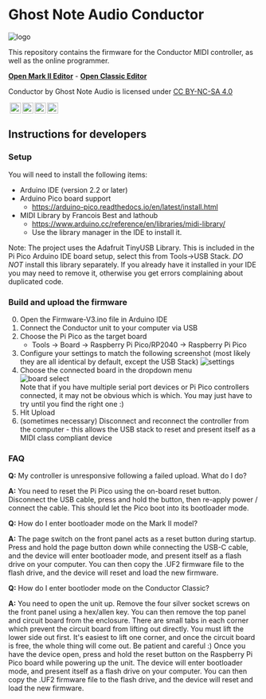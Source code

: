 # Ghost Note Audio Conductor

![logo](logo.svg "Logo")

This repository contains the firmware for the Conductor MIDI controller, as well as the online programmer.

[**Open Mark II Editor**](https://ghostnoteaudio.github.io/Conductor/EditorMk2.html) - [**Open Classic Editor**](https://ghostnoteaudio.github.io/Conductor/Editor.html)


<p xmlns:cc="http://creativecommons.org/ns#" xmlns:dct="http://purl.org/dc/terms/">Conductor by Ghost Note Audio is licensed under <a href="https://creativecommons.org/licenses/by-nc-sa/4.0/?ref=chooser-v1" target="_blank" rel="license noopener noreferrer" style="display:inline-block;">CC BY-NC-SA 4.0</a></p>

<p><img style="height:22px!important;margin-left:3px;vertical-align:text-bottom;" src="https://mirrors.creativecommons.org/presskit/icons/cc.svg?ref=chooser-v1" alt=""><img style="height:22px!important;margin-left:3px;vertical-align:text-bottom;" src="https://mirrors.creativecommons.org/presskit/icons/by.svg?ref=chooser-v1" alt=""><img style="height:22px!important;margin-left:3px;vertical-align:text-bottom;" src="https://mirrors.creativecommons.org/presskit/icons/nc.svg?ref=chooser-v1" alt=""><img style="height:22px!important;margin-left:3px;vertical-align:text-bottom;" src="https://mirrors.creativecommons.org/presskit/icons/sa.svg?ref=chooser-v1" alt=""></p>

## Instructions for developers

### Setup

You will need to install the following items:

* Arduino IDE (version 2.2 or later)
* Arduino Pico board support
  * https://arduino-pico.readthedocs.io/en/latest/install.html
* MIDI Library by Francois Best and lathoub
  * https://www.arduino.cc/reference/en/libraries/midi-library/
  * Use the library manager in the IDE to install it.

Note: The project uses the Adafruit TinyUSB Library. This is included in the Pi Pico Arduino IDE board setup, select this from Tools->USB Stack. *DO NOT* install this library separately. If you already have it installed in your IDE you may need to remove it, otherwise you get errors complaining about duplicated code.

### Build and upload the firmware

0. Open the Firmware-V3.ino file in Arduino IDE
1. Connect the Conductor unit to your computer via USB
2. Choose the Pi Pico as the target board
    * Tools -> Board -> Raspberry Pi Pico/RP2040 -> Raspberry Pi Pico
3. Configure your settings to match the following screenshot (most likely they are all identical by default, except the USB Stack)
![settings](docs/settings.png "Settings")
4. Choose the connected board in the dropdown menu<br/>
![board select](docs/boardselect.png "Board Select")<br/>
Note that if you have multiple serial port devices or Pi Pico controllers connected, it may not be obvious which is which. You may just have to try until you find the right one :)
5. Hit Upload
6. (sometimes necessary) Disconnect and reconnect the controller from the computer - this allows the USB stack to reset and present itself as a MIDI class compliant device


### FAQ

**Q:** My controller is unresponsive following a failed upload. What do I do?

**A:** You need to reset the Pi Pico using the on-board reset button. Disconnect the USB cable, press and hold the button, then re-apply power / connect the cable. This should let the Pico boot into its bootloader mode.

**Q:** How do I enter bootloader mode on the Mark II model?

**A:** The page switch on the front panel acts as a reset button during startup. Press and hold the page button down while connecting the USB-C cable, and the device will enter bootloader mode, and present itself as a flash drive on your computer. You can then
copy the .UF2 firmware file to the flash drive, and the device will reset and load the new firmware.

**Q:** How do I enter bootloder mode on the Conductor Classic?

**A:** You need to open the unit up. Remove the four silver socket screws on the front panel using a hex/allen key. You can then remove the top panel and circuit board from the enclosure. There are small tabs in each corner which prevent the circuit board from lifting out directly. You must lift the lower side out first. It's easiest to lift one corner, and once the circuit board is free, the whole thing will come out. Be patient and careful :) Once you have the device open, press and hold the reset button on the Raspberry Pi Pico board while powering up the unit.
The device will enter bootloader mode, and present itself as a flash drive on your computer. You can then
copy the .UF2 firmware file to the flash drive, and the device will reset and load the new firmware.
